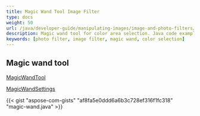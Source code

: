```yaml
---
title: Magic Wand Tool Image Filter
type: docs
weight: 50
url: /java/developer-guide/manipulating-images/image-and-photo-filters/magic-wand-filter/
description: Magic wand tool for color area selection. Java code example provided.
keywords: [photo filter, image filter, magic wand, color selection]
---
```


## Magic wand tool

<a href="https://reference.aspose.com/imaging/java/com.aspose.imaging.magicwand/magicwandtool/">MagicWandTool</a>

<a href="https://reference.aspose.com/imaging/java/com.aspose.imaging.magicwand/magicwandsettings/">MagicWandSettings</a>


{{< gist "aspose-com-gists" "af8fa5e0ddd6a6b3c728ef316f1fc318" "magic-wand.java" >}}
